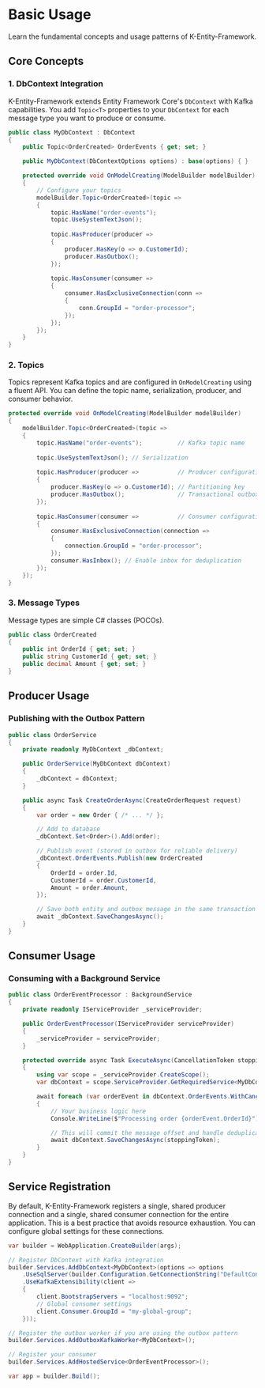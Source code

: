 # Basic Usage

Learn the fundamental concepts and usage patterns of K-Entity-Framework.

## Core Concepts

### 1. DbContext Integration

K-Entity-Framework extends Entity Framework Core's `DbContext` with Kafka capabilities. You add `Topic<T>` properties to your `DbContext` for each message type you want to produce or consume.

```csharp
public class MyDbContext : DbContext
{
    public Topic<OrderCreated> OrderEvents { get; set; }

    public MyDbContext(DbContextOptions options) : base(options) { }

    protected override void OnModelCreating(ModelBuilder modelBuilder)
    {
        // Configure your topics
        modelBuilder.Topic<OrderCreated>(topic =>
        {
            topic.HasName("order-events");
            topic.UseSystemTextJson();
            
            topic.HasProducer(producer =>
            {
                producer.HasKey(o => o.CustomerId);
                producer.HasOutbox();
            });
            
            topic.HasConsumer(consumer =>
            {
                consumer.HasExclusiveConnection(conn => 
                {
                    conn.GroupId = "order-processor";
                });
            });
        });
    }
}
```

### 2. Topics

Topics represent Kafka topics and are configured in `OnModelCreating` using a fluent API. You can define the topic name, serialization, producer, and consumer behavior.

```csharp
protected override void OnModelCreating(ModelBuilder modelBuilder)
{
    modelBuilder.Topic<OrderCreated>(topic =>
    {
        topic.HasName("order-events");          // Kafka topic name
        
        topic.UseSystemTextJson(); // Serialization
        
        topic.HasProducer(producer =>           // Producer configuration
        {
            producer.HasKey(o => o.CustomerId); // Partitioning key
            producer.HasOutbox();               // Transactional outbox
        });
        
        topic.HasConsumer(consumer =>           // Consumer configuration
        {
            consumer.HasExclusiveConnection(connection =>
            {
                connection.GroupId = "order-processor";
            });
            consumer.HasInbox(); // Enable inbox for deduplication
        });
    });
}
```

### 3. Message Types

Message types are simple C# classes (POCOs).

```csharp
public class OrderCreated
{
    public int OrderId { get; set; }
    public string CustomerId { get; set; }
    public decimal Amount { get; set; }
}
```

## Producer Usage

### Publishing with the Outbox Pattern

```csharp
public class OrderService
{
    private readonly MyDbContext _dbContext;

    public OrderService(MyDbContext dbContext)
    {
        _dbContext = dbContext;
    }

    public async Task CreateOrderAsync(CreateOrderRequest request)
    {
        var order = new Order { /* ... */ };

        // Add to database
        _dbContext.Set<Order>().Add(order);

        // Publish event (stored in outbox for reliable delivery)
        _dbContext.OrderEvents.Publish(new OrderCreated
        {
            OrderId = order.Id,
            CustomerId = order.CustomerId,
            Amount = order.Amount,
        });

        // Save both entity and outbox message in the same transaction
        await _dbContext.SaveChangesAsync();
    }
}
```

## Consumer Usage

### Consuming with a Background Service

```csharp
public class OrderEventProcessor : BackgroundService
{
    private readonly IServiceProvider _serviceProvider;

    public OrderEventProcessor(IServiceProvider serviceProvider)
    {
        _serviceProvider = serviceProvider;
    }

    protected override async Task ExecuteAsync(CancellationToken stoppingToken)
    {
        using var scope = _serviceProvider.CreateScope();
        var dbContext = scope.ServiceProvider.GetRequiredService<MyDbContext>();

        await foreach (var orderEvent in dbContext.OrderEvents.WithCancellation(stoppingToken))
        {
            // Your business logic here
            Console.WriteLine($"Processing order {orderEvent.OrderId}");

            // This will commit the message offset and handle deduplication (if inbox is enabled)
            await dbContext.SaveChangesAsync(stoppingToken);
        }
    }
}
```

## Service Registration

By default, K-Entity-Framework registers a single, shared producer connection and a single, shared consumer connection for the entire application. This is a best practice that avoids resource exhaustion. You can configure global settings for these connections.

```csharp
var builder = WebApplication.CreateBuilder(args);

// Register DbContext with Kafka integration
builder.Services.AddDbContext<MyDbContext>(options => options
    .UseSqlServer(builder.Configuration.GetConnectionString("DefaultConnection"))
    .UseKafkaExtensibility(client =>
    {
        client.BootstrapServers = "localhost:9092";
        // Global consumer settings
        client.Consumer.GroupId = "my-global-group";
    }));

// Register the outbox worker if you are using the outbox pattern
builder.Services.AddOutboxKafkaWorker<MyDbContext>();

// Register your consumer
builder.Services.AddHostedService<OrderEventProcessor>();

var app = builder.Build();
```